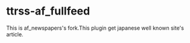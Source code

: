 ttrss-af_fullfeed
=================

This is af_newspapers's fork.This plugin get japanese well known site's article.
